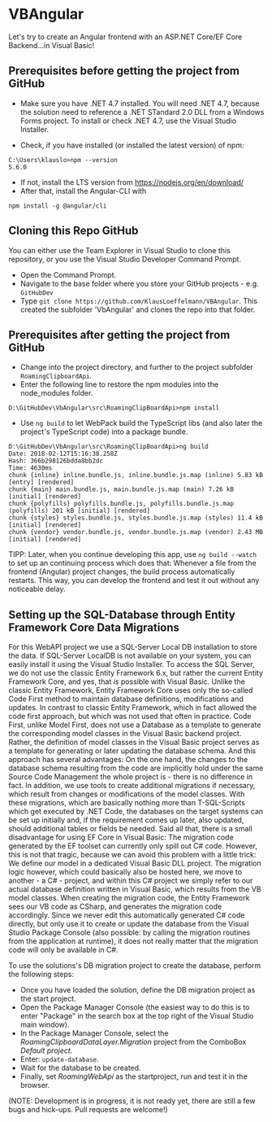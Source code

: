 
# VBAngular
Let's try to create an Angular frontend with an ASP.NET Core/EF Core Backend...in Visual Basic!

## Prerequisites before getting the project from GitHub
* Make sure you have .NET 4.7 installed. You will need .NET 4.7, because the solution need to reference a .NET STandard 2.0 DLL from a Windows Forms project. To install or check .NET 4.7, use the Visual Studio Installer.

* Check, if you have installed (or installed the latest version) of npm:

```
C:\Users\klauslo>npm --version
5.6.0
```
* If not, install the LTS version from https://nodejs.org/en/download/
* After that, install the Angular-CLI with

```
npm install -g @angular/cli
```

## Cloning this Repo GitHub
You can either use the Team Explorer in Visual Studio to clone this repository, or you use the Visual Studio Developer Command Prompt.
* Open the Command Prompt.
* Navigate to the base folder where you store your GitHub projects - e.g. `GitHubDev`
* Type `git clone https://github.com/KlausLoeffelmann/VBAngular`. This created the subfolder 'VbAngular' and clones the repo into that folder.

## Prerequisites after getting the project from GitHub
* Change into the project directory, and further to the project subfolder `RoamingClipboardApi`.
* Enter the following line to restore the npm modules into the node_modules folder.
```
D:\GitHubDev\VbAngular\src\RoamingClipBoardApi>npm install
```

* Use `ng build` to let WebPack build the TypeScript libs (and also later the project's TypeScript code) into a package bundle.
```
D:\GitHubDev\VbAngular\src\RoamingClipBoardApi>ng build
Date: 2018-02-12T15:16:38.258Z
Hash: 366b298126bdda8bb2dc
Time: 4630ms
chunk {inline} inline.bundle.js, inline.bundle.js.map (inline) 5.83 kB [entry] [rendered]
chunk {main} main.bundle.js, main.bundle.js.map (main) 7.26 kB [initial] [rendered]
chunk {polyfills} polyfills.bundle.js, polyfills.bundle.js.map (polyfills) 201 kB [initial] [rendered]
chunk {styles} styles.bundle.js, styles.bundle.js.map (styles) 11.4 kB [initial] [rendered]
chunk {vendor} vendor.bundle.js, vendor.bundle.js.map (vendor) 2.43 MB [initial] [rendered]
```

TIPP: Later, when you continue developing this app, use `ng build --watch` to set up an continuing process which does that: Whenever a file from the frontend (Angular) project changes, the build process automatically restarts. This way, you can develop the frontend and test it out without any noticeable delay.

## Setting up the SQL-Database through Entity Framework Core Data Migrations

For this WebAPI project we use a SQL-Server Local DB installation to store the data. If SQL-Server LocalDB is not available on your system, you can easily install it using the Visual Studio Installer. To access the SQL Server, we do not use the classic Entity Framework 6.x, but rather the current Entity Framework Core, and yes, that _is_ possible with Visual Basic. Unlike the classic Entity Framework, Entity Framework Core uses only the so-called Code First method to maintain database definitions, modifications and updates. In contrast to classic Entity Framework, which in fact allowed the code first approach, but which was not used that often in practice. Code First, unlike Model First, does not use a Database as a template to generate the corresponding model classes in the Visual Basic backend project. Rather, the definition of model classes in the Visual Basic project serves as a template for generating or later updating the database schema. And this approach has several advantages: On the one hand, the changes to the database schema resulting from the code are implicitly hold under the same Source Code Management the whole project is - there is no difference in fact. In addition, we use tools to create additional migrations if necessary, which result from changes or modifications of the model classes. With these migrations, which are basically nothing more than T-SQL-Scripts which get executed by .NET Code, the databases on the target systems can be set up initially and, if the requirement comes up later, also updated, should additional tables or fields be needed. Said all that, there is a small disadvantage for using EF Core in Visual Basic: The migration code generated by the EF toolset can currently only spill out C# code. However, this is not that tragic, because we can avoid this problem with a little trick: We define our model in a dedicated Visual Basic DLL project. The migration logic however, which could basically also be hosted here, we move to another - a C# - project, and within this C# project we simply refer to our actual database definition written in Visual Basic, which results from the VB model classes. When creating the migration code, the Entity Framework sees our VB code as CSharp, and generates the migration code accordingly. Since we never edit this automatically generated C# code directly, but only use it to create or update the database from the Visual Studio Package Console (also possible: by calling the migration routines from the application at runtime), it does not really matter that the migration code will only be available in C#.

To use the solutions's DB migration project to create the database, perform the following steps:
* Once you have loaded the solution, define the DB migration project as the start project.
* Open the Package Manager Console (the easiest way to do this is to enter "Package" in the search box at the top right of the Visual Studio main window).
* In the Package Manager Console, select the _RoamingClipboardDataLayer.Migration_ project from the ComboBox _Default project_.
* Enter: `update-database`.
* Wait for the database to be created.
* Finally, set _RoamingWebApi_ as the startproject, run and test it in the browser.

(NOTE: Development is in progress, it is not ready yet, there are still a few bugs and hick-ups. Pull requests are welcome!)
